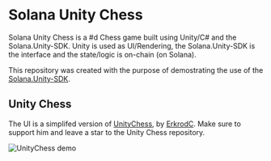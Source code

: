 # Solana Unity Chess

Solana Unity Chess is a #d Chess game built using Unity/C# and the Solana.Unity-SDK.
Unity is used as UI/Rendering, the Solana.Unity-SDK is the interface and the state/logic is on-chain (on Solana).

This repository was created with the purpose of demostrating the use of the [Solana.Unity-SDK](https://solana.unity-sdk.gg/).

## Unity Chess

The UI is a simplifed version of [UnityChess](https://github.com/ErkrodC/UnityChess), by [ErkrodC](https://github.com/ErkrodC). Make sure to support him and leave a star to the Unity Chess repository.

![UnityChess demo](https://media.githubusercontent.com/media/ErkrodC/UnityChess/development/UnityChess.gif)
